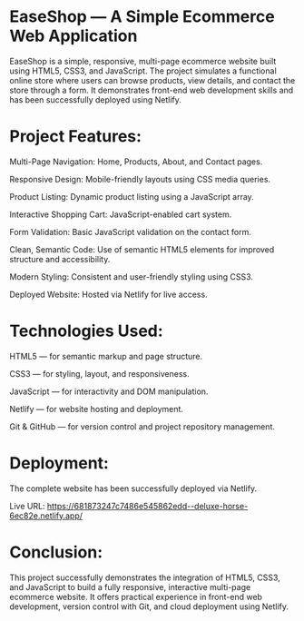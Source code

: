 # EaseShop — A Simple Ecommerce Web Application

EaseShop is a simple, responsive, multi-page ecommerce website built using HTML5, CSS3, and JavaScript. The project simulates a functional online store where users can browse
products, view details, and contact the store through a form. It demonstrates front-end web development skills and has been successfully deployed using Netlify.

# Project Features:
Multi-Page Navigation: Home, Products, About, and Contact pages.

Responsive Design: Mobile-friendly layouts using CSS media queries.

Product Listing: Dynamic product listing using a JavaScript array.

Interactive Shopping Cart: JavaScript-enabled cart system.

Form Validation: Basic JavaScript validation on the contact form.

Clean, Semantic Code: Use of semantic HTML5 elements for improved structure and accessibility.

Modern Styling: Consistent and user-friendly styling using CSS3.

Deployed Website: Hosted via Netlify for live access.

# Technologies Used:
HTML5 — for semantic markup and page structure.

CSS3 — for styling, layout, and responsiveness.

JavaScript  — for interactivity and DOM manipulation.

Netlify — for website hosting and deployment.

Git & GitHub — for version control and project repository management.

# Deployment:
The complete website has been successfully deployed via Netlify.

Live URL: https://681873247c7486e545862edd--deluxe-horse-6ec82e.netlify.app/

# Conclusion:
This project successfully demonstrates the integration of HTML5, CSS3, and JavaScript to build a fully responsive, interactive multi-page ecommerce website. It offers practical experience in front-end web development, version control with Git, and cloud deployment using Netlify.
